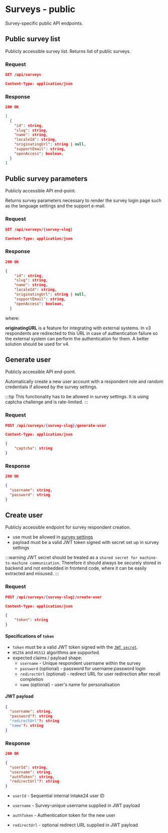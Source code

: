 # Surveys - public

Survey-specific public API endpoints.

## Public survey list

Publicly accessible survey list. Returns list of public surveys.

### Request

```json
GET /api/surveys

Content-Type: application/json
```

### Response

```json
200 OK

[
  {
    "id": string,
    "slug": string,
    "name": string,
    "localeId": string,
    "originatingUrl": string | null,
    "supportEmail": string,
    "openAccess": boolean,
  }
]
```

## Public survey parameters

Publicly accessible API end-point.

Returns survey parameters necessary to render the survey login page such as the language settings and the support e-mail.

### Request

```json
GET /api/surveys/{survey-slug}

Content-Type: application/json
```

### Response

```json
200 OK

{
    "id": string,
    "slug": string,
    "name": string,
    "localeId": string,
    "originatingUrl": string | null,
    "supportEmail": string,
    "openAccess": boolean,
  }
```

where:

**originatingURL** is a feature for integrating with external systems. In v3 respondents are redirected to this URL
in case of authentication failure so the external system can perform the authentication for them. A better solution
should be used for v4.

## Generate user

Publicly accessible API end-point.

Automatically create a new user account with a respondent role and random credentials if allowed by the survey settings.

:::tip
This functionality has to be allowed in survey settings. It is using captcha challenge and is rate-limited.
:::

### Request

```json
POST /api/surveys/{survey-slug}/generate-user

Content-Type: application/json

{
    "captcha": string
}
```

### Response

```json
200 OK

{
  "username": string,
  "password": string
}
```

## Create user

Publicly accessible endpoint for survey respondent creation.

- use must be allowed in [survey settings](/admin/surveys/#external-communication)
- payload must be a valid JWT token signed with secret set up in survey settings

:::warning
JWT secret should be treated as a `shared secret for machine-to-machine communication`. Therefore it should always be securely stored in backend and not embedded in frontend code, where it can be easily extracted and misused.
:::

### Request

```json
POST /api/surveys/{survey-slug}/create-user

Content-Type: application/json

{
    "token": string
}
```

#### Specifications of `token`

- `token` must be a valid JWT token signed with the [`JWT secret`](/admin/surveys/#users-settings).
- `HS256` and `HS512` algorithms are supported.
- expected claims / payload shape:
  - `username` - Unique respondent username within the survey
  - `password` (optional) - password for username:password login
  - `redirectUrl` (optional) - redirect URL for user redirection after recall completion
  - `name` (optional) - user's name for personalisation

#### JWT payload

```json
{
  "username": string,
  "password"?: string
  "redirectUrl"?: string
  "name"?: string
}
```

### Response

```json
200 OK

{
  "userId": string,
  "username": string,
  "authToken": string,
  "redirectUrl"?: string
}
```

- `userId` - Sequential internal Intake24 user ID

- `username` - Survey-unique username supplied in JWT payload

- `authToken` - Authentication token for the new user

- `redirectUrl` - optional redirect URL supplied in JWT payload
